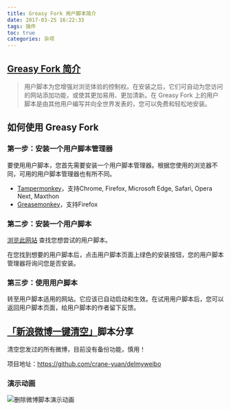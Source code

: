 ```yaml
---
title: Greasy Fork 用户脚本简介
date: 2017-03-25 16:22:33
tags: 插件
toc: true
categories: 杂项
---
```


## [Greasy Fork 简介](https://greasyfork.org/zh-CN)
> 用户脚本为您增强对浏览体验的控制权。在安装之后，它们可自动为您访问的网站添加功能，或使其更加易用、更加清新。在 Greasy Fork 上的用户脚本是由其他用户编写并向全世界发表的，您可以免费和轻松地安装。

## 如何使用 Greasy Fork

### 第一步：安装一个用户脚本管理器
要使用用户脚本，您首先需要安装一个用户脚本管理器。根据您使用的浏览器不同，可用的用户脚本管理器也有所不同。

- [Tampermonkey](http://tampermonkey.net/)，支持Chrome, Firefox, Microsoft Edge, Safari, Opera Next, Maxthon
- [Greasemonkey](https://addons.mozilla.org/firefox/addon/greasemonkey/)，支持Firefox

<!--more-->

### 第二步：安装一个用户脚本
[浏览此网站](https://greasyfork.org/zh-CN/scripts) 查找您想尝试的用户脚本。

在您找到想要的用户脚本后，点击用户脚本页面上绿色的安装按钮，您的用户脚本管理器将询问您是否安装。

### 第三步：使用用户脚本
转至用户脚本适用的网站。它应该已自动启动和生效。在试用用户脚本后，您可以返回用户脚本页面，给用户脚本的作者留下反馈。

## [「新浪微博一键清空」](https://greasyfork.org/zh-CN/scripts/25697-新浪微博一键清空)脚本分享
清空您发过的所有微博，目前没有备份功能，慎用！

项目地址：https://github.com/crane-yuan/delmyweibo

### 演示动画
![删除微博脚本演示动画](http://7xsd89.com1.z0.glb.clouddn.com/删除微博演示动画.gif)
